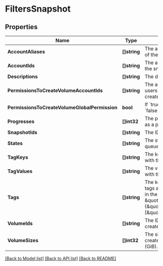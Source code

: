 # FiltersSnapshot

## Properties

Name | Type | Description | Notes
------------ | ------------- | ------------- | -------------
**AccountAliases** | **[]string** | The account aliases of the owners of the snapshots. | [optional] 
**AccountIds** | **[]string** | The account IDs of the owners of the snapshots. | [optional] 
**Descriptions** | **[]string** | The descriptions of the snapshots. | [optional] 
**PermissionsToCreateVolumeAccountIds** | **[]string** | The account IDs of one or more users who have permissions to create volumes. | [optional] 
**PermissionsToCreateVolumeGlobalPermission** | **bool** | If &#x60;true&#x60;, lists all public volumes. If &#x60;false&#x60;, lists all private volumes. | [optional] 
**Progresses** | **[]int32** | The progresses of the snapshots, as a percentage. | [optional] 
**SnapshotIds** | **[]string** | The IDs of the snapshots. | [optional] 
**States** | **[]string** | The states of the snapshots (&#x60;in-queue&#x60; \\| &#x60;completed&#x60; \\| &#x60;error&#x60;). | [optional] 
**TagKeys** | **[]string** | The keys of the tags associated with the snapshots. | [optional] 
**TagValues** | **[]string** | The values of the tags associated with the snapshots. | [optional] 
**Tags** | **[]string** | The key/value combination of the tags associated with the snapshots, in the following format: \&quot;Filters\&quot;:{\&quot;Tags\&quot;:[\&quot;TAGKEY&#x3D;TAGVALUE\&quot;]}. | [optional] 
**VolumeIds** | **[]string** | The IDs of the volumes used to create the snapshots. | [optional] 
**VolumeSizes** | **[]int32** | The sizes of the volumes used to create the snapshots, in gibibytes (GiB). | [optional] 

[[Back to Model list]](../README.md#documentation-for-models) [[Back to API list]](../README.md#documentation-for-api-endpoints) [[Back to README]](../README.md)



